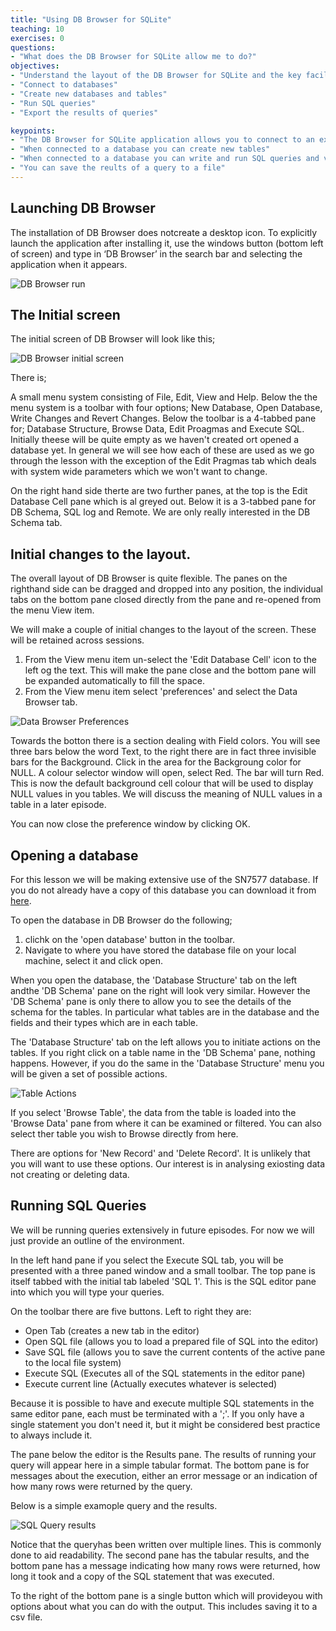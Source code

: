 ```yaml
---
title: "Using DB Browser for SQLite"
teaching: 10
exercises: 0
questions:
- "What does the DB Browser for SQLite allow me to do?"
objectives:
- "Understand the layout of the DB Browser for SQLite and the key facilities that it provides"
- "Connect to databases"
- "Create new databases and tables"
- "Run SQL queries"
- "Export the results of queries"

keypoints:
- "The DB Browser for SQLite application allows you to connect to an existing database or create a new database"
- "When connected to a database you can create new tables"
- "When connected to a database you can write and run SQL queries and view the results"
- "You can save the reults of a query to a file"
---
```




## Launching DB Browser

The installation of DB Browser does notcreate a desktop icon. To explicitly launch the application after installing it, use the windows button (bottom left of screen) and type in ‘DB Browser’ in the search bar and selecting the application when it appears.

![DB Browser run](../fig/DB_Browser_install_2.png)

## The Initial screen

The initial screen of DB Browser will look like this;

![DB Browser initial screen](../fig/DB_Browser_run_1.png)

There is;

A small menu system consisting of File, Edit, View and Help.
Below the the menu system is a toolbar with four options; New Database, Open Database, Write Changes and Revert Changes.
Below the toolbar is a 4-tabbed pane for; Database Structure, Browse Data, Edit Proagmas and Execute SQL. Initially theese will be quite empty as we haven't created ort opened a database yet. In general we will see how each of these are used as we go through the lesson with the exception of the Edit Pragmas tab which deals with system wide parameters which we won't want to change.

On the right hand side therte are two further panes, at the top is the Edit Database Cell pane which is al greyed out. Below it is a 3-tabbed pane for DB Schema, SQL log and Remote. We are only really interested in the DB Schema tab. 

## Initial changes to the layout.

The overall layout of DB Browser is quite flexible. The panes on the righthand side can be dragged and dropped into any position, the individual tabs on the bottom pane closed directly from the pane and re-opened from the menu View item.

We will make a couple of initial changes to the layout of the screen. These will be retained across sessions.

1. From the View menu item un-select the 'Edit Database Cell' icon to the left og the text. This will make the pane close and the bottom pane will be expanded automatically to fill the space.
2. From the View menu item select 'preferences' and select the Data Browser tab.

![Data Browser Preferences](../fig/DB_Browser_run_2.png)

Towards the botton there is a section dealing with Field colors. You will see three bars below the word Text, to the right there are in fact three invisible bars for the Background. Click in the area for the Backgroung color for NULL. A colour selector window will open, select Red. The bar will turn Red. This is now the default background cell colour that will be used to display NULL values in you tables. We will discuss the meaning of NULL values in a table in a later episode.

You can now close the preference window by clicking OK.

## Opening a database

For this lesson we will be making extensive use of the SN7577 database. If you do not already have a copy of this database you can download it from [here](../data/SN7577.sqlite).

To open the database in DB Browser do the following;
1. clichk on the 'open database' button in the toolbar.
2. Navigate to where you have stored the database file on your local machine, select it and click open.

When you open the database, the 'Database Structure' tab on the left andthe 'DB Schema' pane on the right will look very similar. 
However the 'DB Schema' pane is only there to allow you to see the details of the schema for the tables. In particular what tables are in the database and the fields and their types which are in each table.

The 'Database Structure' tab on the left allows you to initiate actions on the tables. If you right click on a table name in the 'DB Schema' pane, nothing happens. However, if you do the same in the 'Database Structure' menu you will be given a set of possible actions.

![Table Actions](../fig/DB_Browser_run_3.png)

If you select 'Browse Table', the data from the table is loaded into the 'Browse Data' pane from where it can be examined or filtered.
You can also select ther table you wish to Browse directly from here.

There are options for 'New Record' and 'Delete Record'. It is unlikely that you will want to use these options. Our interest is in analysing exiosting data not creating or deleting data.

## Running SQL Queries

We will be running queries extensively in future episodes. For now we will just provide an outline of the environment.

In the left hand pane if you select the Execute SQL tab, you will be presented with a three paned window and a small toolbar. The top pane is itself tabbed with the initial tab labeled 'SQL 1'. This is the SQL editor pane into which you will type your queries.

On the toolbar there are five buttons. Left to right they are:

* Open Tab       (creates a new tab in the editor)
* Open SQL file  (allows you to load a prepared file of SQL into the editor)
* Save SQL file  (allows you to save the current contents of the active pane to the local file system)
* Execute SQL    (Executes all of the SQL statements in the editor pane)
* Execute current line    (Actually executes whatever is selected)

Because it is possible to have and execute multiple SQL statements in the same editor pane, each must be terminated with a ';'.
If you only have a single statement you don't need it, but it might be considered best practice to always include it.

The pane below the editor is the Results pane. The results of running your query will appear here in a simple tabular format.
The bottom pane is for messages about the execution, either an error message or an indication of how many rows were returned by the query.

Below is a simple examople query and the results.

![SQL Query results](../fig/DB_Browser_run_4.png)

Notice that the queryhas been written over multiple lines. This is commonly done to aid readability.
The second pane has the tabular results, and the bottom pane has a message indicating how many rows were returned, how long it took and a copy of the SQL statement that was executed.

To the right of the bottom pane is a single button which will provideyou with options about what you can do with the output. This includes saving it to a csv file.





